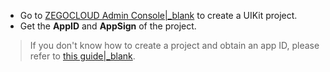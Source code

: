 
- Go to [ZEGOCLOUD Admin Console\|_blank](https://console.zegocloud.com) to create a UIKit project.
- Get the **AppID** and **AppSign** of the project.


> ​If you don't know how to create a project and obtain an app ID, please refer to [this guide\|_blank](https://www.zegocloud.com/docs/admin-console/create-projects?platform=all&language=all).



